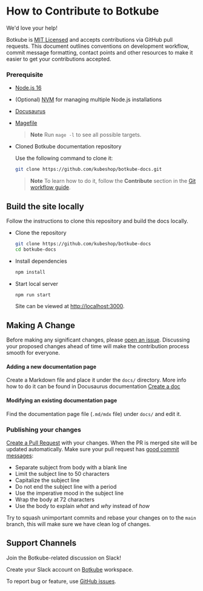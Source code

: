 # How to Contribute to Botkube

We'd love your help!

Botkube is [MIT Licensed](LICENSE) and accepts contributions via GitHub pull requests. This document outlines conventions on development workflow, commit message formatting, contact points and other resources to make it easier to get your contributions accepted.

### Prerequisite

- [Node.js 16](https://nodejs.org/)
- (Optional) [NVM](https://github.com/nvm-sh/nvm) for managing multiple Node.js installations
- [Docusaurus](https://docusaurus.io/)
- [Magefile](https://magefile.org/)

  > **Note**
  > Run `mage -l` to see all possible targets.

- Cloned Botkube documentation repository

  Use the following command to clone it:

  ```sh
  git clone https://github.com/kubeshop/botkube-docs.git
  ```

  > **Note**
  > To learn how to do it, follow the **Contribute** section in the [Git workflow guide](https://github.com/kubeshop/botkube/blob/main/git-workflow.md).

## Build the site locally

Follow the instructions to clone this repository and build the docs locally.

- Clone the repository

  ```sh
  git clone https://github.com/kubeshop/botkube-docs
  cd botkube-docs
  ```

- Install dependencies

  ```sh
  npm install
  ```

- Start local server

  ```sh
  npm run start
  ```

  Site can be viewed at [http://localhost:3000](http://localhost:3000).

## Making A Change

Before making any significant changes, please [open an issue](https://github.com/kubeshop/botkube-docs/issues). Discussing your proposed changes ahead of time will make the contribution process smooth for everyone.

#### Adding a new documentation page

Create a Markdown file and place it under the `docs/` directory.
More info how to do it can be found in Docusaurus documentation [Create a doc](https://docusaurus.io/docs/create-doc)

#### Modifying an existing documentation page

Find the documentation page file (`.md/mdx` file) under `docs/` and edit it.

### Publishing your changes

[Create a Pull Request](https://help.github.com/en/articles/creating-a-pull-request) with your changes. When the PR is merged site will be updated automatically. Make sure your pull request has [good commit messages](https://chris.beams.io/posts/git-commit/):

- Separate subject from body with a blank line
- Limit the subject line to 50 characters
- Capitalize the subject line
- Do not end the subject line with a period
- Use the imperative mood in the subject line
- Wrap the body at 72 characters
- Use the body to explain _what_ and _why_ instead of _how_

Try to squash unimportant commits and rebase your changes on to the `main` branch, this will make sure we have clean log of changes.

## Support Channels

Join the Botkube-related discussion on Slack!

Create your Slack account on [Botkube](https://join.botkube.io) workspace.

To report bug or feature, use [GitHub issues](https://github.com/kubeshop/botkube-docs/issues/new/choose).
